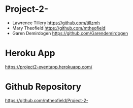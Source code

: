 # Project-2-

- Lawrence Tillery https://github.com/tillzmh
- Mary Theofield https://github.com/mtheofield
- Garen Demirdogen https://github.com/Garendemirdogen

# Heroku App

https://project2-eventapp.herokuapp.com/

# Github Repository

https://github.com/mtheofield/Project-2-
